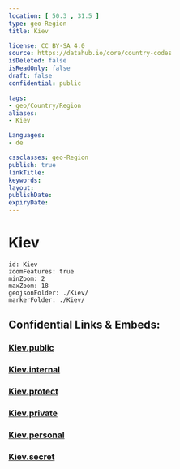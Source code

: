 ```yaml
---
location: [ 50.3 , 31.5 ] 
type: geo-Region
title: Kiev

license: CC BY-SA 4.0
source: https://datahub.io/core/country-codes
isDeleted: false
isReadOnly: false
draft: false
confidential: public

tags:
- geo/Country/Region
aliases:
- Kiev

Languages:
- de

cssclasses: geo-Region
publish: true
linkTitle: 
keywords: 
layout: 
publishDate: 
expiryDate: 
---
```


# Kiev

```leaflet
id: Kiev
zoomFeatures: true 
minZoom: 2 
maxZoom: 18
geojsonFolder: ./Kiev/
markerFolder: ./Kiev/
```


## Confidential Links & Embeds: 

### [Kiev.public](/_public/\Earth\Continent\Europe\Europe~East\Ukraine\Regions~UkraineKiev.public.md) 

### [Kiev.internal](/_internal/\Earth\Continent\Europe\Europe~East\Ukraine\Regions~UkraineKiev.internal.md) 

### [Kiev.protect](/_protect/\Earth\Continent\Europe\Europe~East\Ukraine\Regions~UkraineKiev.protect.md) 

### [Kiev.private](/_private/\Earth\Continent\Europe\Europe~East\Ukraine\Regions~UkraineKiev.private.md) 

### [Kiev.personal](/_personal/\Earth\Continent\Europe\Europe~East\Ukraine\Regions~UkraineKiev.personal.md) 

### [Kiev.secret](/_secret/\Earth\Continent\Europe\Europe~East\Ukraine\Regions~UkraineKiev.secret.md)

